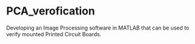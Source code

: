 PCA_verofication
================

Developing an Image Processing software in MATLAB that can be used to verify mounted Printed Circuit Boards. 
